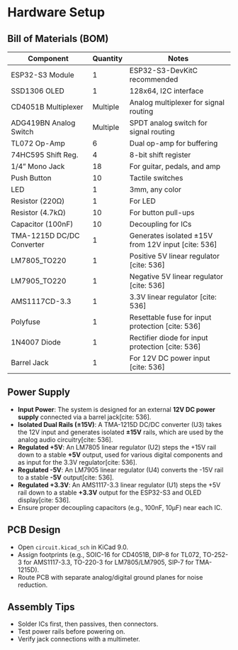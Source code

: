 # Hardware Setup

## Bill of Materials (BOM)
| Component          | Quantity | Notes                                      |
|--------------------|----------|--------------------------------------------|
| ESP32-S3 Module    | 1        | ESP32-S3-DevKitC recommended               |
| SSD1306 OLED       | 1        | 128x64, I2C interface                      |
| CD4051B Multiplexer| Multiple | Analog multiplexer for signal routing      |
| ADG419BN Analog Switch| Multiple | SPDT analog switch for signal routing      |
| TL072 Op-Amp       | 6        | Dual op-amp for buffering                  |
| 74HC595 Shift Reg. | 4        | 8-bit shift register                       |
| 1/4” Mono Jack     | 18        | For guitar, pedals, and amp                |
| Push Button        | 10        | Tactile switches                           |
| LED                | 1        | 3mm, any color                             |
| Resistor (220Ω)    | 1        | For LED                                    |
| Resistor (4.7kΩ)   | 10        | For button pull-ups                        |
| Capacitor (100nF)  | 10       | Decoupling for ICs                         |
| TMA-1215D DC/DC Converter | 1        | Generates isolated ±15V from 12V input [cite: 536] |
| LM7805_TO220       | 1        | Positive 5V linear regulator [cite: 536]   |
| LM7905_TO220       | 1        | Negative 5V linear regulator [cite: 536]   |
| AMS1117CD-3.3      | 1        | 3.3V linear regulator [cite: 536]          |
| Polyfuse           | 1        | Resettable fuse for input protection [cite: 536] |
| 1N4007 Diode       | 1        | Rectifier diode for input protection [cite: 536] |
| Barrel Jack        | 1        | For 12V DC power input [cite: 536]         |

## Power Supply
- **Input Power**: The system is designed for an external **12V DC power supply** connected via a barrel jack[cite: 536].
- **Isolated Dual Rails (±15V)**: A TMA-1215D DC/DC converter (U3) takes the 12V input and generates isolated **±15V** rails, which are used by the analog audio circuitry[cite: 536].
- **Regulated +5V**: An LM7805 linear regulator (U2) steps the +15V rail down to a stable **+5V** output, used for various digital components and as input for the 3.3V regulator[cite: 536].
- **Regulated -5V**: An LM7905 linear regulator (U4) converts the -15V rail to a stable **-5V** output[cite: 536].
- **Regulated +3.3V**: An AMS1117-3.3 linear regulator (U1) steps the +5V rail down to a stable **+3.3V** output for the ESP32-S3 and OLED display[cite: 536].
- Ensure proper decoupling capacitors (e.g., 100nF, 10µF) near each IC.

## PCB Design
- Open `circuit.kicad_sch` in KiCad 9.0.
- Assign footprints (e.g., SOIC-16 for CD4051B, DIP-8 for TL072, TO-252-3 for AMS1117-3.3, TO-220-3 for LM7805/LM7905, SIP-7 for TMA-1215D).
- Route PCB with separate analog/digital ground planes for noise reduction.

## Assembly Tips
- Solder ICs first, then passives, then connectors.
- Test power rails before powering on.
- Verify jack connections with a multimeter.
